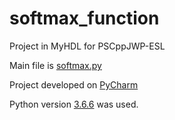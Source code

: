 # softmax_function

Project in MyHDL for PSCppJWP-ESL

Main file is [softmax.py](src/softmax.py)

Project developed on [PyCharm](https://www.jetbrains.com/pycharm/download/)

Python version [3.6.6](https://www.python.org/downloads/release/python-366/) was used.

